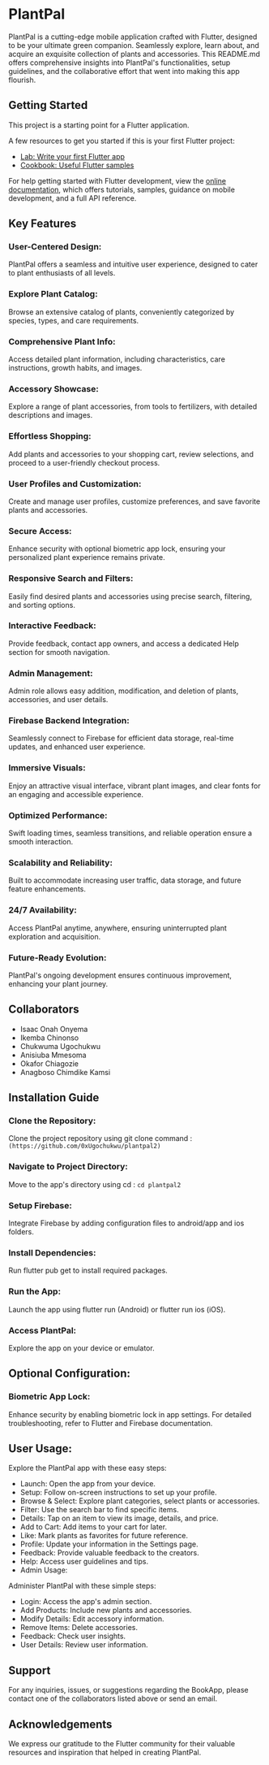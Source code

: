 # PlantPal

PlantPal is a cutting-edge mobile application crafted with Flutter, designed to be your ultimate green companion. Seamlessly explore, learn about, and acquire an exquisite collection of plants and accessories. This README.md offers comprehensive insights into PlantPal's functionalities, setup guidelines, and the collaborative effort that went into making this app flourish.

## Getting Started

This project is a starting point for a Flutter application.

A few resources to get you started if this is your first Flutter project:

- [Lab: Write your first Flutter app](https://docs.flutter.dev/get-started/codelab)
- [Cookbook: Useful Flutter samples](https://docs.flutter.dev/cookbook)

For help getting started with Flutter development, view the
[online documentation](https://docs.flutter.dev/), which offers tutorials,
samples, guidance on mobile development, and a full API reference.

## Key Features

### User-Centered Design: 
PlantPal offers a seamless and intuitive user experience, designed to cater to plant enthusiasts of all levels.

### Explore Plant Catalog:
Browse an extensive catalog of plants, conveniently categorized by species, types, and care requirements.

### Comprehensive Plant Info: 
Access detailed plant information, including characteristics, care instructions, growth habits, and images.

### Accessory Showcase:
Explore a range of plant accessories, from tools to fertilizers, with detailed descriptions and images.

### Effortless Shopping: 
Add plants and accessories to your shopping cart, review selections, and proceed to a user-friendly checkout process.

### User Profiles and Customization: 
Create and manage user profiles, customize preferences, and save favorite plants and accessories.

### Secure Access: 
Enhance security with optional biometric app lock, ensuring your personalized plant experience remains private.

### Responsive Search and Filters: 
Easily find desired plants and accessories using precise search, filtering, and sorting options.

### Interactive Feedback: 
Provide feedback, contact app owners, and access a dedicated Help section for smooth navigation.

### Admin Management: 
Admin role allows easy addition, modification, and deletion of plants, accessories, and user details.

### Firebase Backend Integration: 
Seamlessly connect to Firebase for efficient data storage, real-time updates, and enhanced user experience.

### Immersive Visuals: 
Enjoy an attractive visual interface, vibrant plant images, and clear fonts for an engaging and accessible experience.

### Optimized Performance: 
Swift loading times, seamless transitions, and reliable operation ensure a smooth interaction.

### Scalability and Reliability: 
Built to accommodate increasing user traffic, data storage, and future feature enhancements.

### 24/7 Availability: 
Access PlantPal anytime, anywhere, ensuring uninterrupted plant exploration and acquisition.

### Future-Ready Evolution: 
PlantPal's ongoing development ensures continuous improvement, enhancing your plant journey.


## Collaborators
- Isaac Onah Onyema
- Ikemba Chinonso
- Chukwuma Ugochukwu
- Anisiuba Mmesoma
- Okafor Chiagozie
- Anagboso Chimdike Kamsi

## Installation Guide
### Clone the Repository:
Clone the project repository using git clone command : `(https://github.com/0xUgochukwu/plantpal2)`

### Navigate to Project Directory:
Move to the app's directory using cd : `cd plantpal2`

### Setup Firebase:
Integrate Firebase by adding configuration files to android/app and ios folders.

### Install Dependencies:
Run flutter pub get to install required packages.

### Run the App:
Launch the app using flutter run (Android) or flutter run ios (iOS).

### Access PlantPal:
Explore the app on your device or emulator.

## Optional Configuration:
### Biometric App Lock:
Enhance security by enabling biometric lock in app settings.
For detailed troubleshooting, refer to Flutter and Firebase documentation.

## User Usage:

Explore the PlantPal app with these easy steps:

- Launch: Open the app from your device.
- Setup: Follow on-screen instructions to set up your profile.
- Browse & Select: Explore plant categories, select plants or accessories.
- Filter: Use the search bar to find specific items.
- Details: Tap on an item to view its image, details, and price.
- Add to Cart: Add items to your cart for later.
- Like: Mark plants as favorites for future reference.
- Profile: Update your information in the Settings page.
- Feedback: Provide valuable feedback to the creators.
- Help: Access user guidelines and tips.
- Admin Usage:

Administer PlantPal with these simple steps:

- Login: Access the app's admin section.
- Add Products: Include new plants and accessories.
- Modify Details: Edit accessory information.
- Remove Items: Delete accessories.
- Feedback: Check user insights.
- User Details: Review user information.

## Support

For any inquiries, issues, or suggestions regarding the BookApp, please contact one of the collaborators listed above or send an email.

## Acknowledgements

We express our gratitude to the Flutter community for their valuable resources and inspiration that helped in creating PlantPal.
